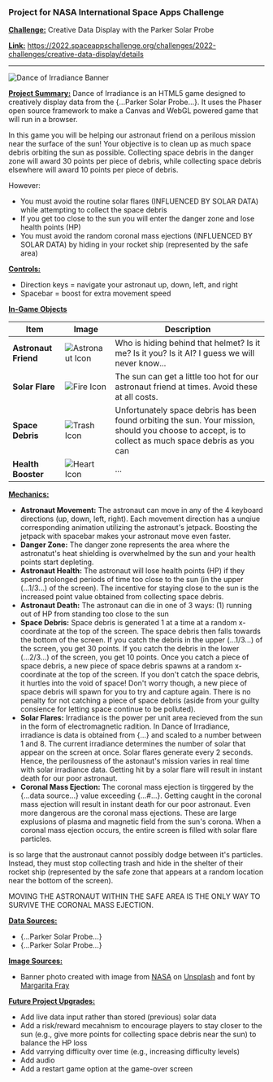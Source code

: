 ### Project for NASA International Space Apps Challenge

**<ins>Challenge:<ins>** Creative Data Display with the Parker Solar Probe

**<ins>Link:<ins>** https://2022.spaceappschallenge.org/challenges/2022-challenges/creative-data-display/details

-----
![Dance of Irradiance Banner](https://user-images.githubusercontent.com/26402139/193454052-d717c023-575e-48e2-9e11-3fb1df3b892e.png)

**<ins>Project Summary:<ins>**
Dance of Irradiance is an HTML5 game designed to creatively display data from the {...Parker Solar Probe...}. It uses the Phaser open source framework to make a Canvas and WebGL powered game that will run in a browser. 

In this game you will be helping our astronaut friend on a perilous mission near the surface of the sun! Your objective is to clean up as much space debris orbiting the sun as possible. Collecting space debris in the danger zone will award 30 points per piece of debris, while collecting space debris elsewhere will award 10 points per piece of debris.

However:
- You must avoid the routine solar flares (INFLUENCED BY SOLAR DATA) while attempting to collect the space debris 
- If you get too close to the sun you will enter the danger zone and lose health points (HP)
- You must avoid the random coronal mass ejections (INFLUENCED BY SOLAR DATA) by hiding in your rocket ship (represented by the safe area)

**<ins>Controls:<ins>**
- Direction keys = navigate your astronaut up, down, left, and right
- Spacebar = boost for extra movement speed

**<ins>In-Game Objects<ins>**

| **Item** | **Image** | **Description** |
|----------|------------|-----------------|
| **Astronaut Friend**| ![Astronaut Icon](https://user-images.githubusercontent.com/26402139/193454696-68565e68-4c43-4026-86a0-0f2c42ac16ab.png) | Who is hiding behind that helmet? Is it me? Is it you? Is it AI? I guess we will never know... |
| **Solar Flare** | ![Fire Icon](https://user-images.githubusercontent.com/26402139/193454693-f83f8678-577b-4532-a0c0-fab707ad0913.png) | The sun can get a little too hot for our astronaut friend at times. Avoid these at all costs. |              	|
| **Space Debris** | ![Trash Icon](https://user-images.githubusercontent.com/26402139/193454697-3e81aba8-a8f7-40dd-9feb-6772b9aa641d.png) | Unfortunately space debris has been found orbiting the sun. Your mission, should you choose to accept, is to collect as much space debris as you can|
| **Health Booster** | ![Heart Icon]() | ...

**<ins>Mechanics:<ins>**
- **Astronaut Movement:** The astronaut can move in any of the 4 keyboard directions (up, down, left, right). Each movement direction has a unqiue corresponding animation utilizing the astronaut's jetpack. Boosting the jetpack with spacebar makes your astronaut move even faster.
- **Danger Zone:** The danger zone represents the area where the astronatut's heat shielding is overwhelmed by the sun and your health points start depleting.  
- **Astronaut Health:** The astronaut will lose health points (HP) if they spend prolonged periods of time too close to the sun (in the upper (...1/3...) of the screen). The incentive for staying close to the sun is the increased point value obtained from collecting space debris.
- **Astronaut Death:** The astronaut can die in one of 3 ways: (1) running out of HP from standing too close to the sun
- **Space Debris:** Space debris is generated 1 at a time at a random x-coordinate at the top of the screen. The space debris then falls towards the bottom of the screen. If you catch the debris in the upper (...1/3...) of the screen, you get 30 points. If you catch the debris in the lower (...2/3...) of the screen, you get 10 points. Once you catch a piece of space debris, a new piece of space debris spawns at a random x-coordinate at the top of the screen. If you don't catch the space debris, it hurtles into the void of space! Don't worry though, a new piece of space debris will spawn for you to try and capture again. There is no penalty for not catching a piece of space debris (aside from your guilty consience for letting space continue to be polluted).
- **Solar Flares:** Irradiance is the power per unit area recieved from the sun in the form of electromagnetic radition. In Dance of Irradiance, irradiance is data is obtained from {...} and scaled to a number between 1 and 8. The current irradiance determines the number of solar that appear on the screen at once. Solar flares generate every 2 seconds. Hence, the perilousness of the astonaut's mission varies in real time with solar irradiance data. Getting hit by a solar flare will result in instant death for our poor astronaut.
- **Coronal Mass Ejection:** The coronal mass ejection is tirggered by the {...data source...} value exceeding {...#...}. Getting caught in the coronal mass ejection will result in instant death for our poor astronaut.
Even more dangerous are the coronal mass ejections. These are large explusions of plasma and magnetic field from the sun's corona. When a coronal mass ejection occurs, the entire screen is filled with solar flare particles. 

is so large that the austronaut cannot possibly dodge between it's particles. Instead, they must stop collecting trash and hide in the shelter of their rocket ship (represented by the safe zone that appears at a random location near the bottom of the screen).

MOVING THE ASTRONAUT WITHIN THE SAFE AREA IS THE ONLY WAY TO SURVIVE THE CORONAL MASS EJECTION.

**<ins>Data Sources:<ins>**
- {...Parker Solar Probe...}
- {...Parker Solar Probe...}

**<ins>Image Sources:<ins>**
- Banner photo created with image from <a href="https://unsplash.com/@nasa=">NASA</a> on <a href="https://unsplash.com/s/photos/solar-flare?utm_source=unsplash&utm_medium=referral&utm_content=creditCopyText">Unsplash</a> and font by <a href="https://fontesk.com/space-fray-font/">Margarita Fray</a>
  
**<ins>Future Project Upgrades:<ins>**
- Add live data input rather than stored (previous) solar data
- Add a risk/reward mecahnism to encourage players to stay closer to the sun (e.g., give more points for collecting space debris near the sun) to balance the HP loss
- Add varrying difficulty over time (e.g., increasing difficulty levels)
- Add audio
- Add a restart game option at the game-over screen
